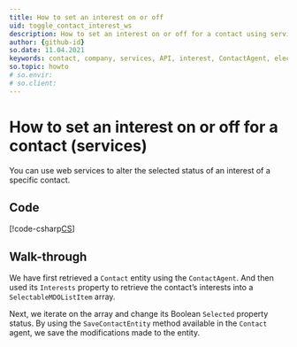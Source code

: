 ```yaml
---
title: How to set an interest on or off
uid: toggle_contact_interest_ws
description: How to set an interest on or off for a contact using services
author: {github-id}
so.date: 11.04.2021
keywords: contact, company, services, API, interest, ContactAgent, electableMDOListItem
so.topic: howto
# so.envir:
# so.client:
---
```


# How to set an interest on or off for a contact (services)

You can use web services to alter the selected status of an interest of a specific contact.

## Code

[!code-csharp[CS](includes/toggle-interest-services.cs)]

## Walk-through

We have first retrieved a `Contact` entity using the `ContactAgent`. And then used its `Interests` property to retrieve the contact’s interests into a `SelectableMDOListItem` array.

Next, we iterate on the array and change its Boolean `Selected` property status. By using the `SaveContactEntity` method available in the `Contact` agent, we save the modifications made to the entity.

<!-- Referenced images -->
